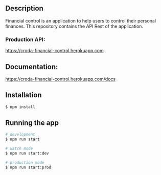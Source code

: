 
## Description
Financial control is an application to help users to control their personal finances. 
This repository contains the API Rest of the application.

### Production API:
https://croda-financial-control.herokuapp.com

## Documentation:
https://croda-financial-control.herokuapp.com/docs

## Installation

```bash
$ npm install
```

## Running the app

```bash
# development
$ npm run start

# watch mode
$ npm run start:dev

# production mode
$ npm run start:prod
```
